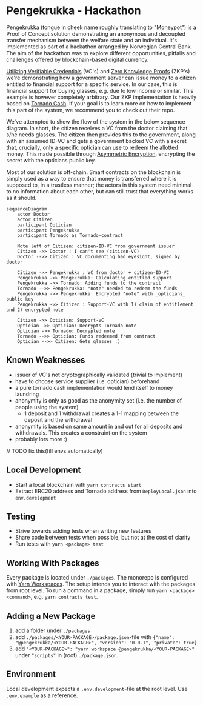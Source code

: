 # Pengekrukka - Hackathon 
Pengekrukka (tongue in cheek name roughly translating to "Moneypot") is a Proof of Concept solution demonstrating an anonymous and decoupled transfer mechanism between the welfare state and an individual. It's implemented as part of a hackathon arranged by Norwegian Central Bank. The aim of the hackathon was to explore different opportunities, pitfalls and challenges offered by blockchain-based digital currency. 

[Utilizing Verifiable Credentials](https://www.w3.org/TR/vc-data-model-2.0/) (VC's) and [Zero Knowledge Proofs](https://en.wikipedia.org/wiki/Zero-knowledge_proof) (ZKP's) we're demonstrating how a government server can issue money to a citizen entitled to financial support for a specific service. In our case, this is financial support for buying glasses, e.g. due to low income or similar. This example is however completely arbitrary. Our ZKP implementation is heavily based on [Tornado Cash](https://github.com/tornadocash/tornado-core). If your goal is to learn more on how to implement this part of the system, we recommend you to check out their repo.

We've attempted to show the flow of the system in the below sequence diagram. In short, the citizen receives a VC from the doctor claiming that s/he needs glasses. The citizen then provides this to the government, along with an assumed ID-VC and gets a government backed VC with a secret that, crucially, only a specific optician can use to redeem the allotted money. This made possible through [Asymmetric Encryption](https://en.wikipedia.org/wiki/Public-key_cryptography), encrypting the secret with the opticians public key. 

Most of our solution is off-chain. Smart contracts on the blockchain is simply used as a way to ensure that money is transferred where it is supposed to, in a trustless manner; the actors in this system need minimal to no information about each other, but can still trust that everything works as it should.

```mermaid
sequenceDiagram
    actor Doctor
    actor Citizen
    participant Optician 
    participant Pengekrukka 
    participant Tornado as Tornado-contract
    
    Note left of Citizen: citizen-ID-VC from government issuer 
    Citizen ->> Doctor : I can't see (citizen-VC)
    Doctor -->> Citizen : VC documenting bad eyesight, signed by doctor

    Citizen ->> Pengekrukka : VC from doctor + citizen-ID-VC
    Pengekrukka ->> Pengekrukka: Calculating entitled support
    Pengekrukka ->> Tornado: Adding funds to the contract
    Tornado -->> Pengekrukka: "note" needed to redeem the funds
    Pengekrukka ->> Pengekrukka: Encrypted "note" with _opticians_ public key
    Pengekrukka ->> Citizen : Support-VC with 1) claim of entitlement and 2) encrypted note

    Citizen ->> Optician: Support-VC
    Optician ->> Optician: Decrypts Tornado-note 
    Optician ->> Tornado: Decrypted note 
    Tornado -->> Optician: Funds redeemed from contract
    Optician -->> Citizen: Gets glasses :)
```

## Known Weaknesses 
- issuer of VC's not cryptographically validated (trivial to implement)
- have to choose service supplier (i.e. optician) beforehand
- a pure tornado cash implementation would lend itself to money laundring  
- anonymity is only as good as the anonymity set (i.e. the number of people using the system)
  - 1 deposit and 1 withdrawal creates a 1-1 mapping between the deposit and the withdrawal
- anonymity is based on same amount in and out for all deposits and withdrawals. This creates a constraint on the system
- probably lots more :) 

// TODO fix this(fill envs automatically)
## Local Development
- Start a local blockchain with `yarn contracts start`
- Extract ERC20 address and Tornado address from `DeployLocal.json` into `env.development`

## Testing 
- Strive towards adding tests when writing new features 
- Share code between tests when possible, but not at the cost of clarity 
- Run tests with `yarn <package> test`

## Working With Packages 
Every package is located under `./packages`. The monorepo is configured with [Yarn Workspaces](https://classic.yarnpkg.com/lang/en/docs/workspaces/). The setup intends you to interact with the packages from root level. To run a command in a package, simply run `yarn <package> <command>`, e.g. `yarn contracts test`. 

## Adding a New Package 
1. add a folder under `./packages`
2. add `./packages/<YOUR-PACKAGE>/package.json`-file with `{"name": "@pengekrukka/<YOUR-PACKAGE>", "version": "0.0.1", "private": true}`
3. add `"<YOUR-PACKAGE>": "yarn workspace @pengekrukka/<YOUR-PACKAGE>"` under `"scripts"` in (root) `./package.json`. 

## Environment 
Local development expects a `.env.development`-file at the root level. Use `.env.example` as a reference. 